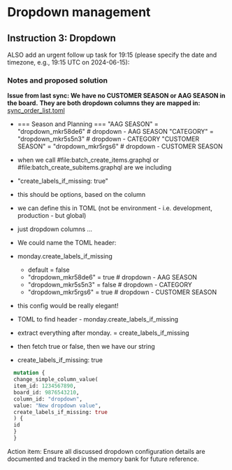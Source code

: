 

# Dropdown management

## Instruction 3: Dropdown
ALSO add an urgent follow up task for 19:15 (please specify the date and timezone, e.g., 19:15 UTC on 2024-06-15): 

### Notes and proposed solution
**Issue from last sync: We have no CUSTOMER SEASON or AAG SEASON in the board.** 
**They are both dropdown columns they are mapped in:** [sync_order_list.toml](../../configs/pipelines/sync_order_list.toml)
- === Season and Planning ===
    "AAG SEASON" = "dropdown_mkr58de6" # dropdown - AAG SEASON
    "CATEGORY" = "dropdown_mkr5s5n3" # dropdown - CATEGORY
    "CUSTOMER SEASON" = "dropdown_mkr5rgs6" # dropdown - CUSTOMER SEASON

- when we call #file:batch_create_items.graphql or #file:batch_create_subitems.graphql are we including
- "create_labels_if_missing: true"
- this should be options, based on the column
- we can define this in TOML (not be environment - i.e. development, production - but global)
- just dropdown columns ...
- We could name the TOML header:
- monday.create_labels_if_missing
  - default = false
  - "dropdown_mkr58de6" = true # dropdown - AAG SEASON
  - "dropdown_mkr5s5n3" = false # dropdown - CATEGORY
  - "dropdown_mkr5rgs6" = true # dropdown - CUSTOMER SEASON

- this config would be really elegant!
- TOML to find header - monday.create_labels_if_missing
- extract everything after monday. = create_labels_if_missing
- then fetch true or false, then we have our string
- create_labels_if_missing: true


```graphql
  mutation {
  change_simple_column_value(
  item_id: 1234567890,
  board_id: 9876543210,
  column_id: "dropdown",
  value: "New dropdown value",
  create_labels_if_missing: true
  ) {
  id
  }
  }
```


Action item: Ensure all discussed dropdown configuration details are documented and tracked in the memory bank for future reference.
